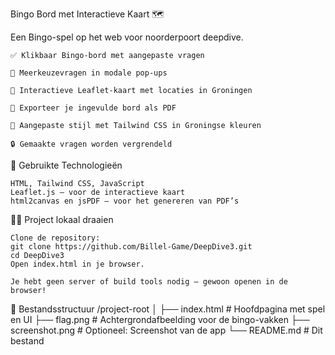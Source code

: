 Bingo Bord met Interactieve Kaart 🗺️

Een Bingo-spel op het web voor noorderpoort deepdive.

    ✅ Klikbaar Bingo-bord met aangepaste vragen
    
    🧠 Meerkeuzevragen in modale pop-ups
    
    📍 Interactieve Leaflet-kaart met locaties in Groningen
    
    📄 Exporteer je ingevulde bord als PDF
    
    🎨 Aangepaste stijl met Tailwind CSS in Groningse kleuren
    
    🔒 Gemaakte vragen worden vergrendeld
    
🔧 Gebruikte Technologieën

    HTML, Tailwind CSS, JavaScript
    Leaflet.js – voor de interactieve kaart
    html2canvas en jsPDF – voor het genereren van PDF’s

🧑‍💻 Project lokaal draaien

    Clone de repository:
    git clone https://github.com/Billel-Game/DeepDive3.git
    cd DeepDive3
    Open index.html in je browser.

    Je hebt geen server of build tools nodig — gewoon openen in de browser!

📁 Bestandsstructuur
/project-root
│
├── index.html             # Hoofdpagina met spel en UI
├── flag.png               # Achtergrondafbeelding voor de bingo-vakken
├── screenshot.png         # Optioneel: Screenshot van de app
└── README.md              # Dit bestand
